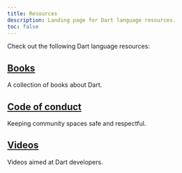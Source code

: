 ```yaml
---
title: Resources
description: Landing page for Dart language resources.
toc: false
---
```


Check out the following Dart language resources:

<div class="card-grid">
  <div class="card">
    <h2><a href="/resources/books">Books</a></h2>
    <p>A collection of books about Dart.</p>
  </div>

  <div class="card">
    <h2><a href="/code-of-conduct">Code of conduct</a></h2>
    <p>Keeping community spaces safe and respectful.</p>
  </div>
  
  <div class="card">
    <h2><a href="/resources/videos">Videos</a></h2>
    <p>Videos aimed at Dart developers.</p>
  </div>
</div>